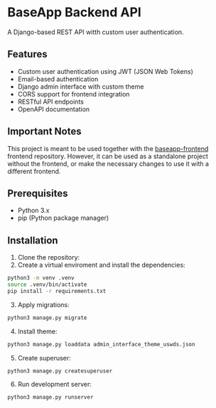 # BaseApp Backend API

A Django-based REST API witth custom user authentication.

## Features

- Custom user authentication using JWT (JSON Web Tokens)
- Email-based authentication
- Django admin interface with custom theme
- CORS support for frontend integration
- RESTful API endpoints
- OpenAPI documentation

## Important Notes

This project is meant to be used together with the [baseapp-frontend](https://github.com/luisguareschi/baseapp-frontend) frontend repository. However, it can be used as a standalone project without the frontend, or make the necessary changes to use it with a different frontend.

## Prerequisites

- Python 3.x
- pip (Python package manager)

## Installation

1. Clone the repository:
2. Create a virtual enviroment and install the dependencies:

```bash
python3 -m venv .venv
source .venv/bin/activate
pip install -r requirements.txt
```

3. Apply migrations:

```bash
python3 manage.py migrate
```

4. Install theme: 

```bash
python3 manage.py loaddata admin_interface_theme_uswds.json
```

5. Create superuser:

```bash
python3 manage.py createsuperuser
```

6. Run development server:

```bash
python3 manage.py runserver
```
